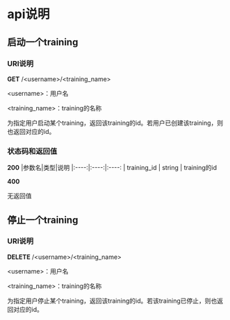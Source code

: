 

# api说明
## 启动一个training
### URI说明
**GET** /\<username\>/\<training_name\>

\<username\>：用户名

\<training_name\>：training的名称

为指定用户启动某个training，返回该training的id。若用户已创建该training，则也返回对应的id。

### 状态码和返回值
**200**
|参数名|类型|说明
|:----:|:----:|:----: 
| training_id | string | training的id

**400**

无返回值

## 停止一个training
### URI说明
**DELETE** /\<username\>/\<training_name\>

\<username\>：用户名

\<training_name\>：training的名称

为指定用户停止某个training，返回该training的id。若该training已停止，则也返回对应的id。
